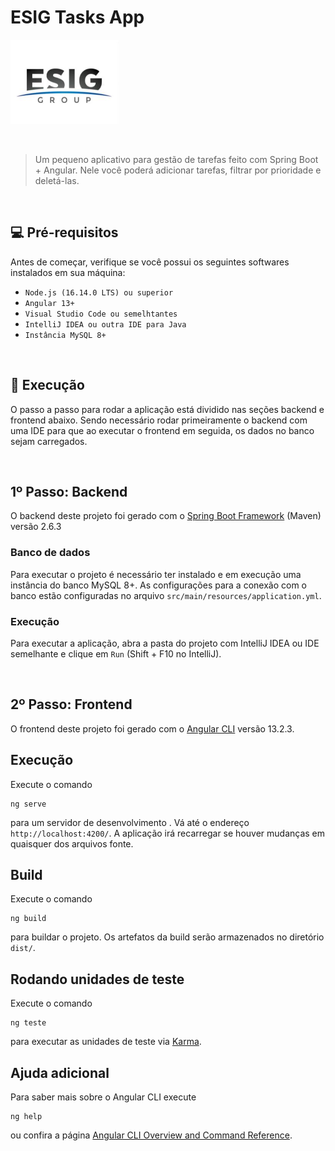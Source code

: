 # ESIG Tasks App

<img src="./frontend/src/assets/img/esig-group.png" alt="exemplo imagem">

&nbsp;

> Um pequeno aplicativo para gestão de tarefas feito com Spring Boot + Angular. Nele você poderá adicionar tarefas, filtrar por prioridade e deletá-las.

&nbsp;

## 💻 Pré-requisitos

Antes de começar, verifique se você possui os seguintes softwares instalados em sua máquina:
*  `Node.js (16.14.0 LTS) ou superior`
*  `Angular 13+`
*  `Visual Studio Code ou semelhtantes`
*  `IntelliJ IDEA ou outra IDE para Java`
*  `Instância MySQL 8+`

&nbsp;


## 🚀 Execução

O passo a passo para rodar a aplicação está dividido nas seções backend e frontend abaixo. Sendo necessário rodar primeiramente o backend com uma IDE para que ao executar o frontend em seguida, os dados no banco sejam carregados.

&nbsp;

## 1º Passo: Backend

O backend deste projeto foi gerado com o [Spring Boot Framework](https://spring.io/) (Maven) versão 2.6.3

### Banco de dados

Para executar o projeto é necessário ter instalado e em execução uma instância do banco MySQL 8+. As configurações para a conexão com o banco estão configuradas no arquivo `src/main/resources/application.yml`. 

### Execução

Para executar a aplicação, abra a pasta do projeto com IntelliJ IDEA ou IDE semelhante e clique em `Run` (Shift + F10 no IntelliJ).

&nbsp;

## 2º Passo: Frontend

O frontend deste projeto foi gerado com o [Angular CLI](https://github.com/angular/angular-cli) versão 13.2.3.

## Execução

Execute o comando
```
ng serve
```
para um servidor de desenvolvimento
. Vá até o endereço `http://localhost:4200/`. A aplicação irá recarregar se houver mudanças em quaisquer dos arquivos fonte.


## Build

Execute o comando 
```
ng build
```
para buildar o projeto. Os artefatos da build serão armazenados no diretório `dist/`.

## Rodando unidades de teste

Execute o comando
```
ng teste
```
para executar as unidades de teste via [Karma](https://karma-runner.github.io).

## Ajuda adicional

Para saber mais sobre o Angular CLI execute
```
ng help
```
ou confira a página [Angular CLI Overview and Command Reference](https://angular.io/cli).